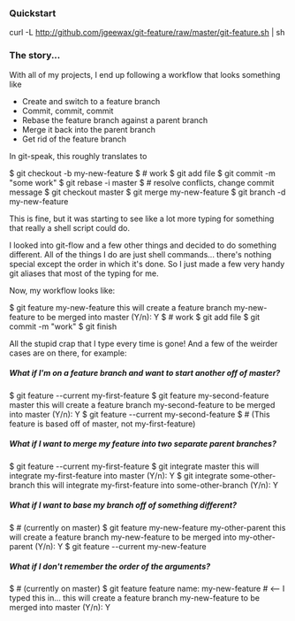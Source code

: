 ### Quickstart

  curl -L http://github.com/jgeewax/git-feature/raw/master/git-feature.sh | sh

### The story...

With all of my projects, I end up following a workflow that looks something like

  * Create and switch to a feature branch
  * Commit, commit, commit
  * Rebase the feature branch against a parent branch
  * Merge it back into the parent branch
  * Get rid of the feature branch

In git-speak, this roughly translates to

  $ git checkout -b my-new-feature
  $ # work
  $ git add file
  $ git commit -m "some work"
  $ git rebase -i master
  $ # resolve conflicts, change commit message
  $ git checkout master
  $ git merge my-new-feature
  $ git branch -d my-new-feature

This is fine, but it was starting to see like a lot more typing for something
that really a shell script could do.

I looked into git-flow and a few other things and decided to do something
different. All of the things I do are just shell commands... there's nothing 
special except the order in which it's done. So I just made a few very handy 
git aliases that most of the typing for me.

Now, my workflow looks like:

  $ git feature my-new-feature
  this will create a feature branch my-new-feature to be merged into master (Y/n): Y
  $ # work
  $ git add file
  $ git commit -m "work"
  $ git finish

All the stupid crap that I type every time is gone! And a few of the weirder
cases are on there, for example:

##### What if I'm on a feature branch and want to start another off of master?

  $ git feature --current
  my-first-feature
  $ git feature my-second-feature master
  this will create a feature branch my-second-feature to be merged into master (Y/n): Y
  $ git feature --current
  my-second-feature
  $ # (This feature is based off of master, not my-first-feature)

##### What if I want to merge my feature into two separate parent branches?

  $ git feature --current
  my-first-feature
  $ git integrate master
  this will integrate my-first-feature into master (Y/n): Y
  $ git integrate some-other-branch
  this will integrate my-first-feature into some-other-branch (Y/n): Y

##### What if I want to base my branch off of something different?

  $ # (currently on master)
  $ git feature my-new-feature my-other-parent
  this will create a feature branch my-new-feature to be merged into my-other-parent (Y/n): Y
  $ git feature --current
  my-new-feature

##### What if I don't remember the order of the arguments?

  $ # (currently on master)
  $ git feature
  feature name: my-new-feature # <-- I typed this in...
  this will create a feature branch my-new-feature to be merged into master (Y/n): Y

